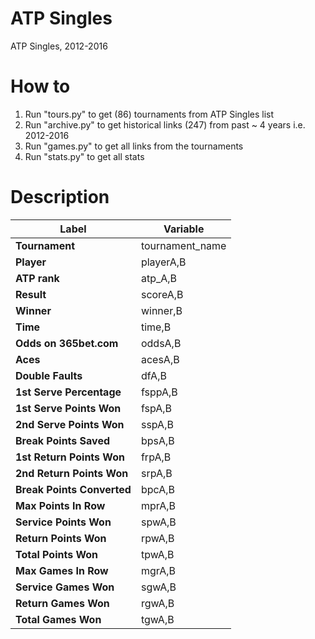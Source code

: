 # ATP Singles
ATP Singles, 2012-2016

# How to

1. Run "tours.py" to get (86) tournaments from ATP Singles list
2. Run "archive.py" to get historical links (247) from past ~ 4 years i.e. 2012-2016
3. Run "games.py" to get all links from the tournaments
4. Run "stats.py" to get all stats

# Description

| Label        | Variable       |
| ------------- |-------------|
|**Tournament**|	tournament_name|
|**Player**|	playerA,B|
|**ATP rank**|	atp_A,B|
|**Result**|	scoreA,B|
|**Winner**|	winner,B|
|**Time**|	time,B|
|**Odds on 365bet.com**|	oddsA,B|
|**Aces**|	acesA,B|
|**Double Faults**|	dfA,B|
|**1st Serve Percentage**|	fsppA,B|
|**1st Serve Points Won**|	fspA,B|
|**2nd Serve Points Won**|	sspA,B|
|**Break Points Saved**|	bpsA,B|
|**1st Return Points Won**|	frpA,B|
|**2nd Return Points Won**|	srpA,B|
|**Break Points Converted**|	bpcA,B|
|**Max Points In Row**|	mprA,B|
|**Service Points Won**|	spwA,B|
|**Return Points Won**|	rpwA,B|
|**Total Points Won**|	tpwA,B|
|**Max Games In Row**|	mgrA,B|
|**Service Games Won**|	sgwA,B|
|**Return Games Won**|	rgwA,B|
|**Total Games Won**|	tgwA,B|

